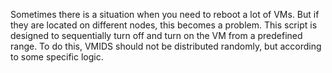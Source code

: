 Sometimes there is a situation when you need to reboot a lot of VMs. But if they are located on different nodes, this becomes a problem. This script is designed to sequentially turn off and turn on the VM from a predefined range. To do this, VMIDS should not be distributed randomly, but according to some specific logic.
